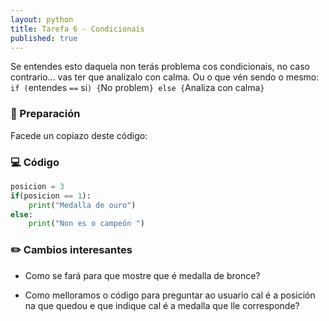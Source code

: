 ```yaml
---
layout: python
title: Tarefa 6 - Condicionais
published: true
---
```


Se entendes esto daquela non terás problema cos condicionais, no caso contrario... vas ter que analizalo con calma. Ou o que vén sendo o mesmo: `if (`entendes `==` si`) {`No problem`} else {`Analiza con calma`}`

### 🧺 Preparación

Facede un copiazo deste código:


### 💻 Código 


```python
posicion = 3
if(posicion == 1):
	print("Medalla de ouro")
else:
    print("Non es o campeón ")
```

### ✏️ Cambios interesantes

- Como se fará para que  mostre que é medalla de bronce? 

- Como melloramos o código  para preguntar ao usuario cal é a posición na que quedou e que  indique cal é a medalla que lle corresponde?